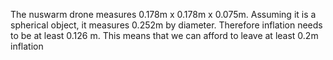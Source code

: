 The nuswarm drone measures 0.178m x 0.178m x 0.075m.
Assuming it is a spherical object, it measures 0.252m by diameter.
Therefore inflation needs to be at least 0.126 m.
This means that we can afford to leave at least 0.2m inflation